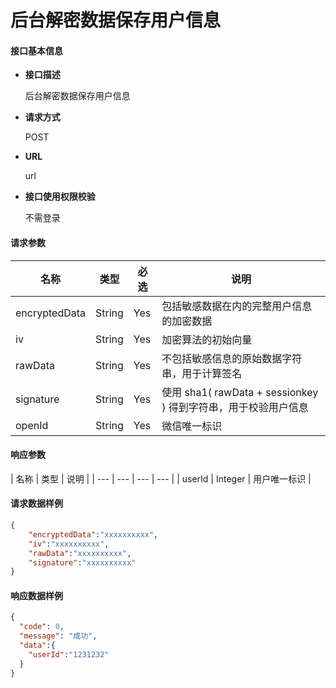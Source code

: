 # 后台解密数据保存用户信息

#### **接口基本信息**

* **接口描述**

  后台解密数据保存用户信息

* **请求方式**

  POST

* **URL**

  url

* **接口使用权限校验**

  不需登录

#### **请求参数**

| 名称 | 类型 | 必选 | 说明 |
| --- | --- | --- | --- |
| encryptedData | String | Yes | 包括敏感数据在内的完整用户信息的加密数据 |
| iv | String | Yes | 加密算法的初始向量 |
| rawData | String | Yes |不包括敏感信息的原始数据字符串，用于计算签名 |
| signature | String | Yes | 使用 sha1( rawData + sessionkey ) 得到字符串，用于校验用户信息 |
| openId | String | Yes | 微信唯一标识 |

#### **响应参数**

| 名称 | 类型 | 说明 |
| --- | --- | --- | --- |
| userId | Integer | 用户唯一标识 |

#### **请求数据样例**

```json
{
    "encryptedData":"xxxxxxxxxx",
    "iv":"xxxxxxxxxx",
    "rawData":"xxxxxxxxxx",
    "signature":"xxxxxxxxxx"
}
```

#### **响应数据样例**

```json
{
  "code": 0,
  "message": "成功",
  "data":{
    "userId":"1231232"
  }
}
```



